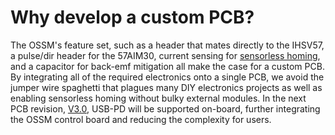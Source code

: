 # Why develop a custom PCB?
The OSSM's feature set, such as a header that mates directly to the IHSV57, a pulse/dir header for the 57AIM30, current sensing for [sensorless homing](homing.md), and a capacitor for back-emf mitigation all make the case for a custom PCB. By integrating all of the required electronics onto a single PCB, we avoid the jumper wire spaghetti that plagues many DIY electronics projects as well as enabling sensorless homing without bulky external modules. In the next PCB revision, [V3.0](../boards/v3.0.md), USB-PD will be supported on-board, further integrating the OSSM control board and reducing the complexity for users.